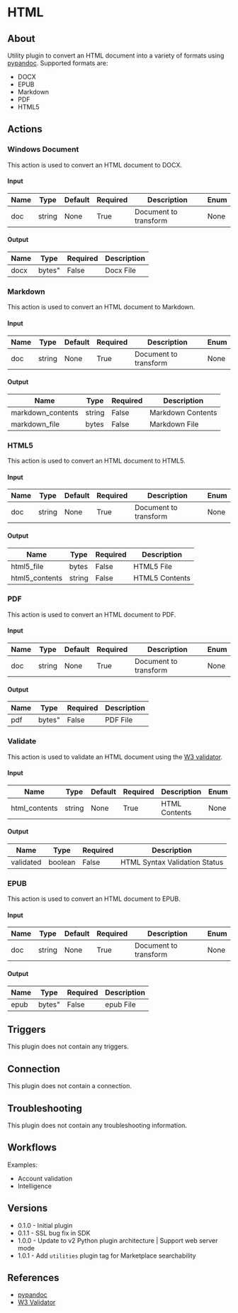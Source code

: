 
# HTML

## About

Utility plugin to convert an HTML document into a variety of formats using [pypandoc](https://pypi.python.org/pypi/pypandoc). Supported formats are:

* DOCX
* EPUB
* Markdown
* PDF
* HTML5

## Actions

### Windows Document

This action is used to convert an HTML document to DOCX.

#### Input

|Name|Type|Default|Required|Description|Enum|
|----|----|-------|--------|-----------|----|
|doc|string|None|True|Document to transform|None|

#### Output

|Name|Type|Required|Description|
|----|----|--------|-----------|
|docx|bytes"|False|Docx File|

### Markdown

This action is used to convert an HTML document to Markdown.

#### Input

|Name|Type|Default|Required|Description|Enum|
|----|----|-------|--------|-----------|----|
|doc|string|None|True|Document to transform|None|

#### Output

|Name|Type|Required|Description|
|----|----|--------|-----------|
|markdown_contents|string|False|Markdown Contents|
|markdown_file|bytes|False|Markdown File|

### HTML5

This action is used to convert an HTML document to HTML5.

#### Input

|Name|Type|Default|Required|Description|Enum|
|----|----|-------|--------|-----------|----|
|doc|string|None|True|Document to transform|None|

#### Output

|Name|Type|Required|Description|
|----|----|--------|-----------|
|html5_file|bytes|False|HTML5 File|
|html5_contents|string|False|HTML5 Contents|

### PDF

This action is used to convert an HTML document to PDF.

#### Input

|Name|Type|Default|Required|Description|Enum|
|----|----|-------|--------|-----------|----|
|doc|string|None|True|Document to transform|None|

#### Output

|Name|Type|Required|Description|
|----|----|--------|-----------|
|pdf|bytes"|False|PDF File|

### Validate

This action is used to validate an HTML document using the [W3 validator](https://validator.w3.org).

#### Input

|Name|Type|Default|Required|Description|Enum|
|----|----|-------|--------|-----------|----|
|html_contents|string|None|True|HTML Contents|None|

#### Output

|Name|Type|Required|Description|
|----|----|--------|-----------|
|validated|boolean|False|HTML Syntax Validation Status|

### EPUB

This action is used to convert an HTML document to EPUB.

#### Input

|Name|Type|Default|Required|Description|Enum|
|----|----|-------|--------|-----------|----|
|doc|string|None|True|Document to transform|None|

#### Output

|Name|Type|Required|Description|
|----|----|--------|-----------|
|epub|bytes"|False|epub File|

## Triggers

This plugin does not contain any triggers.

## Connection

This plugin does not contain a connection.

## Troubleshooting

This plugin does not contain any troubleshooting information.

## Workflows

Examples:

* Account validation
* Intelligence

## Versions

* 0.1.0 - Initial plugin
* 0.1.1 - SSL bug fix in SDK
* 1.0.0 - Update to v2 Python plugin architecture | Support web server mode
* 1.0.1 - Add `utilities` plugin tag for Marketplace searchability

## References

* [pypandoc](https://pypi.python.org/pypi/pypandoc)
* [W3 Validator](https://validator.w3.org)
